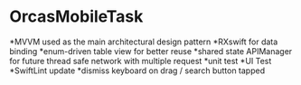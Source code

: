 # OrcasMobileTask
*MVVM used as the main architectural design pattern 
*RXswift for data binding 
*enum-driven table view for better reuse 
*shared state APIManager for future thread safe network with multiple request 
*unit test
*UI Test
*SwiftLint update 
*dismiss keyboard on drag / search button tapped 

